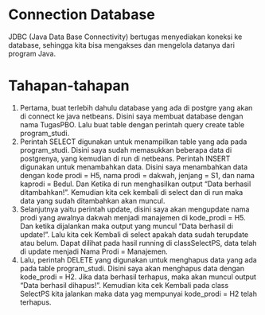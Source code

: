 # Connection Database
JDBC  (Java Data Base Connectivity) bertugas menyediakan koneksi ke database, sehingga kita bisa mengakses dan mengelola datanya dari program Java.

# Tahapan-tahapan
1.  Pertama, buat terlebih dahulu database yang ada di postgre yang akan di connect ke java 
    netbeans. Disini saya membuat database dengan nama TugasPBO. Lalu buat table dengan 
    perintah query create table program_studi.
2.  Perintah SELECT digunakan untuk menampilkan table yang ada pada program_studi. Disini 
    saya sudah memasukkan beberapa data di postgrenya, yang kemudian di run di netbeans.
    Perintah INSERT digunakan untuk menambahkan data. Disini saya menambahkan data dengan 
    kode prodi = H5, nama prodi = dakwah, jenjang = S1, dan nama kaprodi = Bedul. Dan Ketika
    di run menghasilkan output “Data berhasil ditambahkan!”. Kemudian kita cek kembali di select 
    dan di run maka data yang sudah ditambahkan akan muncul.
3.  Selanjutnya yaitu perintah update, disini saya akan mengupdate nama prodi yang awalnya 
    dakwah menjadi manajemen di kode_prodi = H5. Dan ketika dijalankan maka output yang 
    muncul “Data berhasil di update!”. Lalu kita cek Kembali di select apakah data sudah terupdate
    atau belum. Dapat dilihat pada hasil running di classSelectPS, data telah di update menjadi 
    Nama Prodi = Manajemen.
4.  Lalu, perintah DELETE yang digunakan untuk menghapus data yang ada pada table program_studi. 
    Disini saya akan menghapus data dengan kode_prodi = H2. Jika data berhasil terhapus, maka akan 
    muncul output “Data berhasil dihapus!”. Kemudian kita cek Kembali pada class SelectPS kita jalankan 
    maka data yag mempunyai kode_prodi = H2 telah terhapus.
